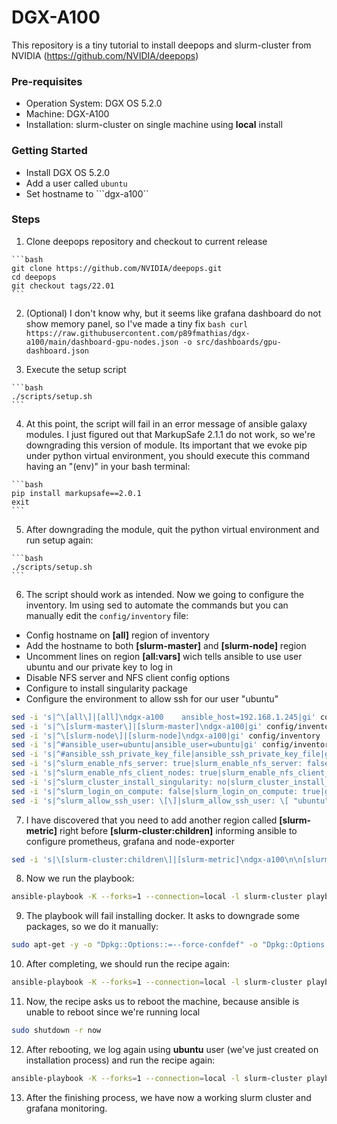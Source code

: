 DGX-A100
===

  This repository is a tiny tutorial to install deepops and slurm-cluster from NVIDIA (https://github.com/NVIDIA/deepops)

  ### Pre-requisites

  * Operation System: DGX OS 5.2.0
  * Machine: DGX-A100
  * Installation: slurm-cluster on single machine using **local** install

  ### Getting Started

  * Install DGX OS 5.2.0
  * Add a user called ``ubuntu``
  * Set hostname to ```dgx-a100``

  ### Steps

  1. Clone deepops repository and checkout to current release

    ```bash
    git clone https://github.com/NVIDIA/deepops.git
    cd deepops
    git checkout tags/22.01
    ```

  2. (Optional) I don't know why, but it seems like grafana dashboard do not show memory panel, so I've made a tiny fix
    ```bash
    curl https://raw.githubusercontent.com/p89fmathias/dgx-a100/main/dashboard-gpu-nodes.json -o src/dashboards/gpu-dashboard.json
    ```

  3. Execute the setup script

    ```bash
    ./scripts/setup.sh
    ```

  4. At this point, the script will fail in an error message of ansible galaxy modules. I just figured out that MarkupSafe 2.1.1 do not work, so we're downgrading this version of module. Its important that we evoke pip under python virtual environment, you should execute this command having an "(env)" in your bash terminal:

    ```bash
    pip install markupsafe==2.0.1
    exit
    ```

  5. After downgrading the module, quit the python virtual environment and run setup again:

    ```bash
    ./scripts/setup.sh
    ```

6. The script should work as intended. Now we going to configure the inventory. Im using sed to automate the commands but you can manually edit the ```config/inventory``` file:

  * Config hostname on **[all]** region of inventory
  * Add the hostname to both **[slurm-master]** and **[slurm-node]** region
  * Uncomment lines on region **[all:vars]** wich tells ansible to use user ubuntu and our private key to log in
  * Disable NFS server and NFS client config options
  * Configure to install singularity package
  * Configure the environment to allow ssh for our user "ubuntu"

  ```bash
  sed -i 's|^\[all\]|[all]\ndgx-a100    ansible_host=192.168.1.245|gi' config/inventory
  sed -i 's|^\[slurm-master\]|[slurm-master]\ndgx-a100|gi' config/inventory
  sed -i 's|^\[slurm-node\]|[slurm-node]\ndgx-a100|gi' config/inventory
  sed -i 's|^#ansible_user=ubuntu|ansible_user=ubuntu|gi' config/inventory
  sed -i 's|^#ansible_ssh_private_key_file|ansible_ssh_private_key_file|gi' config/inventory
  sed -i 's|^slurm_enable_nfs_server: true|slurm_enable_nfs_server: false|gi' config/group_vars/slurm-cluster.yml
  sed -i 's|^slurm_enable_nfs_client_nodes: true|slurm_enable_nfs_client_nodes: false|gi' config/group_vars/slurm-cluster.yml
  sed -i 's|^slurm_cluster_install_singularity: no|slurm_cluster_install_singularity: yes|gi' config/group_vars/slurm-cluster.yml
  sed -i 's|^slurm_login_on_compute: false|slurm_login_on_compute: true|gi' config/group_vars/slurm-cluster.yml
  sed -i 's|^slurm_allow_ssh_user: \[\]|slurm_allow_ssh_user: \[ "ubuntu" \]|gi' config/group_vars/slurm-cluster.yml
  ```

7. I have discovered that you need to add another region called **[slurm-metric]** right before **[slurm-cluster:children]** informing ansible to configure prometheus, grafana and node-exporter
  ```bash
  sed -i 's|\[slurm-cluster:children\]|[slurm-metric]\ndgx-a100\n\n[slurm-cluster:children]|gi' config/inventory
  ```

8. Now we run the playbook:
  ```bash
  ansible-playbook -K --forks=1 --connection=local -l slurm-cluster playbooks/slurm-cluster.yml
  ```

9. The playbook will fail installing docker. It asks to downgrade some packages, so we do it manually:

  ```bash
  sudo apt-get -y -o "Dpkg::Options::=--force-confdef" -o "Dpkg::Options::=--force-confold" install 'containerd.io=1.4.4-1' 'docker-ce-cli=5:20.10.5~3-0~ubuntu-focal' 'docker-ce=5:20.10.5~3-0~ubuntu-focal' --allow-downgrades
  ```

10. After completing, we should run the recipe again:
  ```bash
  ansible-playbook -K --forks=1 --connection=local -l slurm-cluster playbooks/slurm-cluster.yml
  ```

11. Now, the recipe asks us to reboot the machine, because ansible is unable to reboot since we're running local

  ```bash
  sudo shutdown -r now
  ```

12. After rebooting, we log again using **ubuntu** user (we've just created on installation process) and run the recipe again:

  ```bash
  ansible-playbook -K --forks=1 --connection=local -l slurm-cluster playbooks/slurm-cluster.yml
  ```

13. After the finishing process, we have now a working slurm cluster and grafana monitoring.
